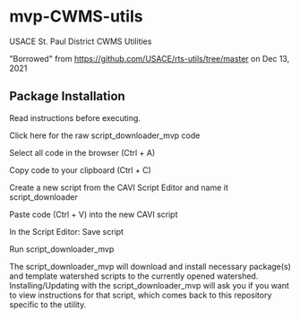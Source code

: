 # mvp-CWMS-utils
USACE St. Paul District CWMS Utilities

"Borrowed" from https://github.com/USACE/rts-utils/tree/master on Dec 13, 2021

## Package Installation
 
 Read instructions before executing.

Click here for the raw script_downloader_mvp code

Select all code in the browser (Ctrl + A)

Copy code to your clipboard (Ctrl + C)

Create a new script from the CAVI Script Editor and name it script_downloader

Paste code (Ctrl + V) into the new CAVI script

In the Script Editor: Save script

Run script_downloader_mvp

The script_downloader_mvp will download and install necessary package(s) and template watershed scripts to the currently opened watershed. Installing/Updating with the script_downloader_mvp will ask you if you want to view instructions for that script, which comes back to this repository specific to the utility.
